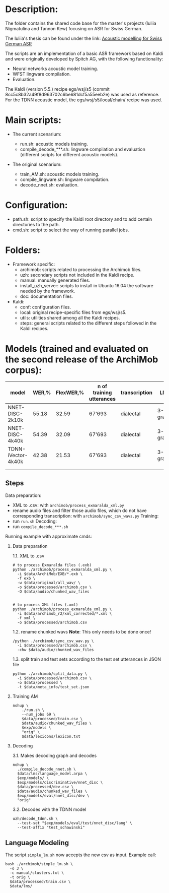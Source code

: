 # Description:

The folder contains the shared code base for the master's projects (Iuliia Nigmatulina and Tannon Kew) focusing on ASR for Swiss German.

The Iuliia's thesis can be found under the link: [Acoustic modelling for Swiss German ASR](https://drive.switch.ch/index.php/apps/files/?dir=/&fileid=682773084#pdfviewer)

The scripts are an implementation of a basic ASR framework based on Kaldi and were originally developed by Spitch AG, with the following functionality:

  * Neural networks acoustic model training.
  * WFST lingware compilation.
  * Evaluation.

The Kaldi (version 5.5.) recipe egs/wsj/s5 (commit 8cc5c8b32a49f8d963702c6be681dcf5a55eeb2e) was used as reference. For the TDNN acoustic model, the egs/wsj/s5/local/chain/ recipe was used.

# Main scripts:

* The current scenarium:
  - run.sh: acoustic models training.
  - compile_decode_***.sh: lingware compilation and evaluation (different scripts for different acoustic models).

* The original scenarium:
  - train_AM.sh: acoustic models training.
  - compile_lingware.sh: lingware compilation.
  - decode_nnet.sh: evaluation.

# Configuration:

* path.sh: script to specify the Kaldi root directory and to add certain directories to the path.
* cmd.sh: script to select the way of running parallel jobs.

# Folders:

* Framework specific:
  - archimob: scripts related to processing the Archimob files.
  - uzh: secondary scripts not included in the Kaldi recipe.
  - manual: manually generated files.
  - install_uzh_server: scripts to install in Ubuntu 16.04 the software needed
    by the framework.
  - doc: documentation files.
* Kaldi:
  - conf: configuration files.
  - local: original recipe-specific files from egs/wsj/s5.
  - utils: utilities shared among all the Kaldi recipes.
  - steps: general scripts related to the different steps followed in the Kaldi
    recipes.

# Models (trained and evaluated on the second release of the ArchiMob corpus):

 **model**  | **WER,%** | **FlexWER,%** | **n of training utterances** | **transcription** | **LM** |
| -------- | -------- | -------- | -------- | -------- | -------- |
| NNET-DISC-2k10k | 55.18 | 32.59 | 67’693 | dialectal | 3-gram |
| NNET-DISC-4k40k | 54.39 | 32.09 | 67’693 | dialectal | 3-gram |
| TDNN-iVector-4k40k | 42.38 | 21.53 | 67’693 | dialectal | 3-gram |
| | | | | | |
| | | | | | |



## Steps
Data preparation:
- XML to .csv: with `archimob/process_exmaralda_xml.py`
- rename audio files and filter those audio files, which do not have corresponding transcription: with `archimob/sync_csv_wavs.py`
Training:
- run `run.sh`
Decoding:
- run `compile_decode_***.sh`

Running example with approximate cmds:
1. Data preparation

    1.1. XML to .csv
    ```
    # to process Exmaralda files (.exb)
    python ./archimob/process_exmaralda_xml.py \
      -i $data/ArchiMob/EXB/*.exb \
      -f exb \
      -w $data/original/all_wav/ \
      -o $data/processed/archimob.csv \
      -O $data/audio/chunked_wav_files


    # to process XML files (.xml)
    python ./archimob/process_exmaralda_xml.py \
      -i $data/archimob_r2/xml_corrected/*.xml \
      -f xml \
      -o $data/processed/archimob.csv
    ```

    1.2. rename chunked wavs **Note**: This only needs to be done once!

    ```
    /python ./archimob/sync_csv_wav.py \
      -i $data/processed/archimob.csv \
      -chw $data/audio/chunked_wav_files
    ```

    1.3. split train and test sets according to the test set utterances in JSON file
    ```
    python ./archimob/split_data.py \
      -i $data/processed/archimob.csv \
      -o $data/processed \
      -t $data/meta_info/test_set.json
    ```

    <!-- for train:

    ```
    python ./archimob/process_exmaralda_xml.py \
    -i $data/original/train_xml/*.xml \
    -f xml \
    -o $data/processed/train.csv
    ```

    for test:
    ```
    python ./archimob/process_exmaralda_xml.py \
    -i $data/original/test_xml/*.xml \
    -f xml \
    -o $data/processed/test.csv
    ``` -->

2. Training AM

    ```
    nohup \
        ./run.sh \
        --num_jobs 69 \
        $data/processed/train.csv \
        $data/audio/chunked_wav_files \
        $exp/models \
        "orig" \
        $data/lexicons/lexicon.txt
    ```

3. Decoding

    3.1. Makes decoding graph and decodes
    ```
    nohup \
      ./compile_decode_nnet.sh \
      $data/lms/language_model.arpa \
      $exp/models/ \
      $exp/models/discriminative/nnet_disc \
      $data/processed/dev.csv \
      $data/audio/chunked_wav_files \
      $exp/models/eval/nnet_disc/dev \
      "orig"
    ```

    3.2. Decodes with the TDNN model
    ```
    uzh/decode_tdnn.sh \
      --test-set "$exp/models/eval/test/nnet_disc/lang" \
      --test-affix "test_schawinski"
    ```


## Language Modeling

The script `simple_lm.sh` now accepts the new csv as input.
Example call:
```
bash ./archimob/simple_lm.sh \
  -o 3 \
  -c manual/clusters.txt \
  -t orig \
  $data/processed/train.csv \
  $data/lms/
```
